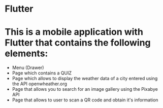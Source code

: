 # Flutter
# This is a mobile application with Flutter that contains the following elements:
* Menu (Drawer)
* Page which contains a QUIZ
* Page which allows to display the weather data of a city entered using the API openwheather.org
* Page that allows you to search for an image gallery using the Pixabye API
* Page that allows to user to scan a QR code and obtain it's information